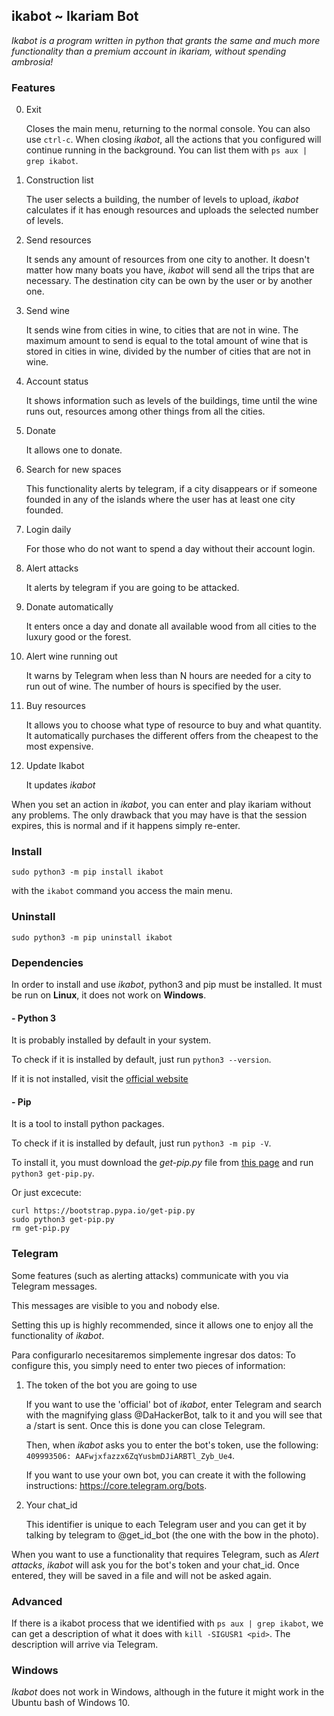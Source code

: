 ## ikabot ~ Ikariam Bot

_Ikabot is a program written in python that grants the same and much more functionality than a premium account in ikariam, without spending ambrosia!_

### Features

0. Exit

	Closes the main menu, returning to the normal console. You can also use `ctrl-c`. When closing _ikabot_, all the actions that you configured will continue running in the background. You can list them with `ps aux | grep ikabot`.

1. Construction list

	The user selects a building, the number of levels to upload, _ikabot_ calculates if it has enough resources and uploads the selected number of levels.
	
2. Send resources
 
	It sends any amount of resources from one city to another. It doesn't matter how many boats you have, _ikabot_ will send all the trips that are necessary. The destination city can be own by the user or by another one.

3. Send wine

	It sends wine from cities in wine, to cities that are not in wine. The maximum amount to send is equal to the total amount of wine that is stored in cities in wine, divided by the number of cities that are not in wine.

4. Account status

	It shows information such as levels of the buildings, time until the wine runs out, resources among other things from all the cities.
	
5. Donate

	It allows one to donate.
	
6. Search for new spaces

	This functionality alerts by telegram, if a city disappears or if someone founded in any of the islands where the user has at least one city founded.
	
7. Login daily

	For those who do not want to spend a day without their account login.
	
8. Alert attacks

	It alerts by telegram if you are going to be attacked.

9. Donate automatically

	It enters once a day and donate all available wood from all cities to the luxury good or the forest.

10. Alert wine running out

	It warns by Telegram when less than N hours are needed for a city to run out of wine. The number of hours is specified by the user.

11. Buy resources

	It allows you to choose what type of resource to buy and what quantity. It automatically purchases the different offers from the cheapest to the most expensive.

12. Update Ikabot

	It updates _ikabot_
	

When you set an action in _ikabot_, you can enter and play ikariam without any problems. The only drawback that you may have is that the session expires, this is normal and if it happens simply re-enter.

### Install

```
sudo python3 -m pip install ikabot
```
with the `ikabot` command you access the main menu.

### Uninstall

```
sudo python3 -m pip uninstall ikabot
```
### Dependencies

In order to install and use _ikabot_, python3 and pip must be installed. It must be run on **Linux**, it does not work on **Windows**.

#### - Python 3
It is probably installed by default in your system.

To check if it is installed by default, just run `python3 --version`.

If it is not installed, visit the [official website](https://www.python.org/) 

#### - Pip
It is a tool to install python packages.

To check if it is installed by default, just run `python3 -m pip -V`.

To install it, you must download the _get-pip.py_ file from [this page](https://pip.pypa.io/en/stable/installing/) and run `python3 get-pip.py`.

Or just excecute:
```
curl https://bootstrap.pypa.io/get-pip.py
sudo python3 get-pip.py
rm get-pip.py
```

### Telegram

Some features (such as alerting attacks) communicate with you via Telegram messages.

This messages are visible to you and nobody else.

Setting this up is highly recommended, since it allows one to enjoy all the functionality of _ikabot_.

Para configurarlo necesitaremos simplemente ingresar dos datos:
To configure this, you simply need to enter two pieces of information:

1) The token of the bot you are going to use

	If you want to use the 'official' bot of _ikabot_, enter Telegram and search with the magnifying glass @DaHackerBot, talk to it and you will see that a /start is sent. Once this is done you can close Telegram.
	
	Then, when _ikabot_ asks you to enter the bot's token, use the following: `409993506: AAFwjxfazzx6ZqYusbmDJiARBTl_Zyb_Ue4`.
	
	If you want to use your own bot, you can create it with the following instructions: https://core.telegram.org/bots.

2) Your chat_id

	This identifier is unique to each Telegram user and you can get it by talking by telegram to @get_id_bot (the one with the bow in the photo).

When you want to use a functionality that requires Telegram, such as _Alert attacks_, _ikabot_ will ask you for the bot's token and your chat_id. Once entered, they will be saved in a file and will not be asked again.


### Advanced

If there is a ikabot process that we identified with `ps aux | grep ikabot`, we can get a description of what it does with `kill -SIGUSR1 <pid>`. The description will arrive via Telegram.

### Windows

_Ikabot_ does not work in Windows, although in the future it might work in the Ubuntu bash of Windows 10.
